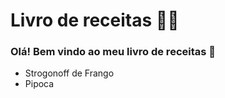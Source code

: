 # Livro de receitas :woman_cook:

### Olá! Bem vindo ao meu livro de receitas :wave:

- Strogonoff de Frango
- Pipoca

